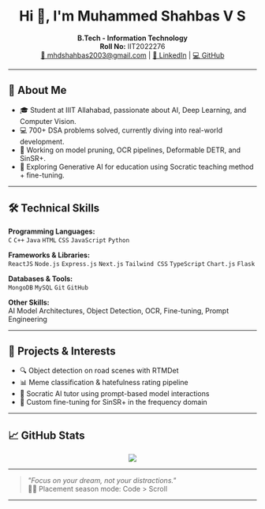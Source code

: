 <h1 align="center">Hi 👋, I'm Muhammed Shahbas V S</h1>

<p align="center">
  <strong>B.Tech - Information Technology</strong> <br>
  <strong>Roll No:</strong> IIT2022276 <br>
  <a href="mailto:mhdshahbas2003@gmail.com">📧 mhdshahbas2003@gmail.com</a> |
  <a href="https://www.linkedin.com/in/shahbas-v-s-7055ab2a9/">🔗 LinkedIn</a> |
  <a href="https://github.com/Blaacknight">💻 GitHub</a>
</p>

---

## 🧠 About Me

- 🎓 Student at IIIT Allahabad, passionate about AI, Deep Learning, and Computer Vision.
- 💻 700+ DSA problems solved, currently diving into real-world development.
- 🔬 Working on model pruning, OCR pipelines, Deformable DETR, and SinSR+.
- 🧠 Exploring Generative AI for education using Socratic teaching method + fine-tuning.

---

## 🛠 Technical Skills

**Programming Languages:**  
`C` `C++` `Java` `HTML` `CSS` `JavaScript` `Python`

**Frameworks & Libraries:**  
`ReactJS` `Node.js` `Express.js` `Next.js` `Tailwind CSS` `TypeScript` `Chart.js` `Flask`

**Databases & Tools:**  
`MongoDB` `MySQL` `Git` `GitHub`

**Other Skills:**  
AI Model Architectures, Object Detection, OCR, Fine-tuning, Prompt Engineering

---

## 🚀 Projects & Interests

- 🔍 Object detection on road scenes with RTMDet
- 📊 Meme classification & hatefulness rating pipeline
- 🧪 Socratic AI tutor using prompt-based model interactions
- 🧠 Custom fine-tuning for SinSR+ in the frequency domain

---

## 📈 GitHub Stats

<p align="center">
  <img src="https://github-readme-stats.vercel.app/api?username=Blaacknight&show_icons=true&theme=tokyonight" />
</p>

---

> *"Focus on your dream, not your distractions."*  
> 🧘‍♂️ Placement season mode: Code > Scroll

---

